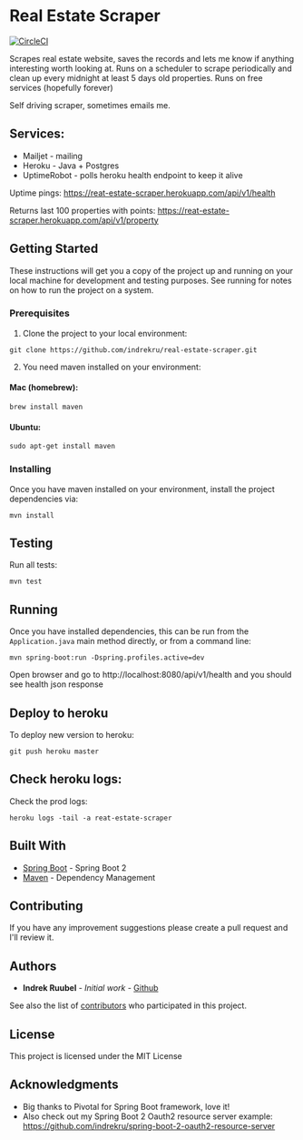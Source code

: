 # Real Estate Scraper 
[![CircleCI](https://circleci.com/gh/indrekru/real-estate-scraper.svg?style=svg)](https://circleci.com/gh/indrekru/real-estate-scraper)

Scrapes real estate website, saves the records and lets me know if anything interesting worth looking at.
Runs on a scheduler to scrape periodically and clean up every midnight at least 5 days old properties.
Runs on free services (hopefully forever)

Self driving scraper, sometimes emails me.

## Services:
* Mailjet - mailing
* Heroku - Java + Postgres
* UptimeRobot - polls heroku health endpoint to keep it alive

Uptime pings:
https://reat-estate-scraper.herokuapp.com/api/v1/health

Returns last 100 properties with points:
https://reat-estate-scraper.herokuapp.com/api/v1/property

## Getting Started

These instructions will get you a copy of the project up and running on your local machine for development and testing purposes. See running for notes on how to run the project on a system.

### Prerequisites

1. Clone the project to your local environment:
```
git clone https://github.com/indrekru/real-estate-scraper.git
```

2. You need maven installed on your environment:

#### Mac (homebrew):

```
brew install maven
```
#### Ubuntu:
```
sudo apt-get install maven
```

### Installing

Once you have maven installed on your environment, install the project dependencies via:

```
mvn install
```

## Testing

Run all tests:
```
mvn test
```

## Running

Once you have installed dependencies, this can be run from the `Application.java` main method directly,
or from a command line:
```
mvn spring-boot:run -Dspring.profiles.active=dev
```

Open browser and go to http://localhost:8080/api/v1/health and you should see health json response

## Deploy to heroku

To deploy new version to heroku:

```
git push heroku master
```

## Check heroku logs:

Check the prod logs:

```
heroku logs -tail -a reat-estate-scraper
```

## Built With

* [Spring Boot](https://spring.io/projects/spring-boot) - Spring Boot 2
* [Maven](https://maven.apache.org/) - Dependency Management

## Contributing

If you have any improvement suggestions please create a pull request and I'll review it.


## Authors

* **Indrek Ruubel** - *Initial work* - [Github](https://github.com/indrekru)

See also the list of [contributors](https://github.com/indrekru/design-patterns-spring-boot/graphs/contributors) who participated in this project.

## License

This project is licensed under the MIT License

## Acknowledgments

* Big thanks to Pivotal for Spring Boot framework, love it!
* Also check out my Spring Boot 2 Oauth2 resource server example: https://github.com/indrekru/spring-boot-2-oauth2-resource-server
